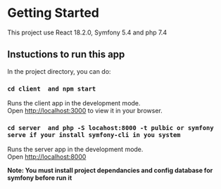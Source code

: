 # Getting Started 

This project use React 18.2.0, Symfony 5.4 and php 7.4

## Instuctions to run this app

In the project directory, you can do:


### `cd client  and npm start`

Runs the client app in the development mode.\
Open [http://localhost:3000](http://localhost:3000) to view it in your browser.

### `cd server  and php -S locahost:8000 -t pulbic or symfony serve if your install symfony-cli in you system`

Runs the server app in the development mode.\
Open [http://localhost:8000](http://localhost:8000) 

**Note: You must install project dependancies and config database for symfony before run it**


